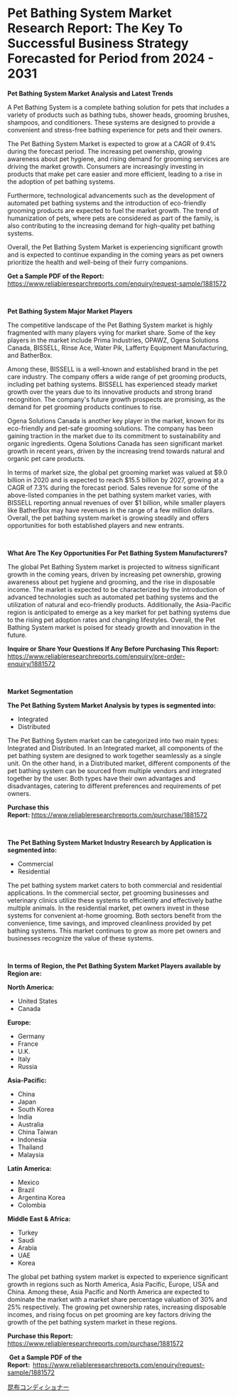 <p><h1>Pet Bathing System Market Research Report: The Key To Successful Business Strategy Forecasted for Period from 2024 - 2031</h1></p><p><strong>Pet Bathing System Market Analysis and Latest Trends</strong></p>
<p><p>A Pet Bathing System is a complete bathing solution for pets that includes a variety of products such as bathing tubs, shower heads, grooming brushes, shampoos, and conditioners. These systems are designed to provide a convenient and stress-free bathing experience for pets and their owners.</p><p>The Pet Bathing System Market is expected to grow at a CAGR of 9.4% during the forecast period. The increasing pet ownership, growing awareness about pet hygiene, and rising demand for grooming services are driving the market growth. Consumers are increasingly investing in products that make pet care easier and more efficient, leading to a rise in the adoption of pet bathing systems.</p><p>Furthermore, technological advancements such as the development of automated pet bathing systems and the introduction of eco-friendly grooming products are expected to fuel the market growth. The trend of humanization of pets, where pets are considered as part of the family, is also contributing to the increasing demand for high-quality pet bathing systems.</p><p>Overall, the Pet Bathing System Market is experiencing significant growth and is expected to continue expanding in the coming years as pet owners prioritize the health and well-being of their furry companions.</p></p>
<p><strong>Get a Sample PDF of the Report:&nbsp;</strong> <a href="https://www.reliableresearchreports.com/enquiry/request-sample/1881572">https://www.reliableresearchreports.com/enquiry/request-sample/1881572</a></p>
<p>&nbsp;</p>
<p><strong>Pet Bathing System Major Market Players</strong></p>
<p><p>The competitive landscape of the Pet Bathing System market is highly fragmented with many players vying for market share. Some of the key players in the market include Prima Industries, OPAWZ, Ogena Solutions Canada, BISSELL, Rinse Ace, Water Pik, Lafferty Equipment Manufacturing, and BatherBox.</p><p>Among these, BISSELL is a well-known and established brand in the pet care industry. The company offers a wide range of pet grooming products, including pet bathing systems. BISSELL has experienced steady market growth over the years due to its innovative products and strong brand recognition. The company's future growth prospects are promising, as the demand for pet grooming products continues to rise.</p><p>Ogena Solutions Canada is another key player in the market, known for its eco-friendly and pet-safe grooming solutions. The company has been gaining traction in the market due to its commitment to sustainability and organic ingredients. Ogena Solutions Canada has seen significant market growth in recent years, driven by the increasing trend towards natural and organic pet care products.</p><p>In terms of market size, the global pet grooming market was valued at $9.0 billion in 2020 and is expected to reach $15.5 billion by 2027, growing at a CAGR of 7.3% during the forecast period. Sales revenue for some of the above-listed companies in the pet bathing system market varies, with BISSELL reporting annual revenues of over $1 billion, while smaller players like BatherBox may have revenues in the range of a few million dollars. Overall, the pet bathing system market is growing steadily and offers opportunities for both established players and new entrants.</p></p>
<p>&nbsp;</p>
<p><strong>What Are The Key Opportunities For Pet Bathing System Manufacturers?</strong></p>
<p><p>The global Pet Bathing System market is projected to witness significant growth in the coming years, driven by increasing pet ownership, growing awareness about pet hygiene and grooming, and the rise in disposable income. The market is expected to be characterized by the introduction of advanced technologies such as automated pet bathing systems and the utilization of natural and eco-friendly products. Additionally, the Asia-Pacific region is anticipated to emerge as a key market for pet bathing systems due to the rising pet adoption rates and changing lifestyles. Overall, the Pet Bathing System market is poised for steady growth and innovation in the future.</p></p>
<p><strong>Inquire or Share Your Questions If Any Before Purchasing This Report:</strong> <a href="https://www.reliableresearchreports.com/enquiry/pre-order-enquiry/1881572">https://www.reliableresearchreports.com/enquiry/pre-order-enquiry/1881572</a></p>
<p>&nbsp;</p>
<p><strong>Market Segmentation</strong></p>
<p><strong>The Pet Bathing System Market Analysis by types is segmented into:</strong></p>
<p><ul><li>Integrated</li><li>Distributed</li></ul></p>
<p><p>The Pet Bathing System market can be categorized into two main types: Integrated and Distributed. In an Integrated market, all components of the pet bathing system are designed to work together seamlessly as a single unit. On the other hand, in a Distributed market, different components of the pet bathing system can be sourced from multiple vendors and integrated together by the user. Both types have their own advantages and disadvantages, catering to different preferences and requirements of pet owners.</p></p>
<p><strong>Purchase this Report:&nbsp;</strong><a href="https://www.reliableresearchreports.com/purchase/1881572">https://www.reliableresearchreports.com/purchase/1881572</a></p>
<p>&nbsp;</p>
<p><strong>The Pet Bathing System Market Industry Research by Application is segmented into:</strong></p>
<p><ul><li>Commercial</li><li>Residential</li></ul></p>
<p><p>The pet bathing system market caters to both commercial and residential applications. In the commercial sector, pet grooming businesses and veterinary clinics utilize these systems to efficiently and effectively bathe multiple animals. In the residential market, pet owners invest in these systems for convenient at-home grooming. Both sectors benefit from the convenience, time savings, and improved cleanliness provided by pet bathing systems. This market continues to grow as more pet owners and businesses recognize the value of these systems.</p></p>
<p>&nbsp;</p>
<p><strong>In terms of Region, the Pet Bathing System Market Players available by Region are:</strong></p>
<p>
    <p> <strong> North America: </strong>
        <ul>
            <li>United States</li>
            <li>Canada</li>
        </ul>
        </p> 
    <p> <strong> Europe: </strong>
        <ul>
            <li>Germany</li>
            <li>France</li>
            <li>U.K.</li>
            <li>Italy</li>
            <li>Russia</li>
        </ul>
        </p> 
    <p> <strong> Asia-Pacific: </strong>
        <ul>
            <li>China</li>
            <li>Japan</li>
            <li>South Korea</li>
            <li>India</li>
            <li>Australia</li>
            <li>China Taiwan</li>
            <li>Indonesia</li>
            <li>Thailand</li>
            <li>Malaysia</li>
        </ul>
        </p> 
    <p> <strong> Latin America: </strong>
        <ul>
            <li>Mexico</li>
            <li>Brazil</li>
            <li>Argentina Korea</li>
            <li>Colombia</li>
        </ul>
        </p> 
    <p> <strong> Middle East & Africa: </strong>
        <ul>
            <li>Turkey</li>
            <li>Saudi</li>
            <li>Arabia</li>
            <li>UAE</li>
            <li>Korea</li>
        </ul>
    </p>
    </p>
<p><p>The global pet bathing system market is expected to experience significant growth in regions such as North America, Asia Pacific, Europe, USA and China. Among these, Asia Pacific and North America are expected to dominate the market with a market share percentage valuation of 30% and 25% respectively. The growing pet ownership rates, increasing disposable incomes, and rising focus on pet grooming are key factors driving the growth of the pet bathing system market in these regions.</p></p>
<p><strong>Purchase this Report: </strong><a href="https://www.reliableresearchreports.com/purchase/1881572">https://www.reliableresearchreports.com/purchase/1881572</a></p>
<p>&nbsp;<strong>Get a Sample PDF of the Report:&nbsp;&nbsp;</strong><a href="https://www.reliableresearchreports.com/enquiry/request-sample/1881572">https://www.reliableresearchreports.com/enquiry/request-sample/1881572</a></p>
<p><strong></strong></p>
<p><p><a href="https://medium.com/@leigh4852023/%E3%83%AF%E3%82%AB%E3%83%A1%E3%82%B3%E3%83%B3%E3%83%87%E3%82%A3%E3%82%B7%E3%83%A7%E3%83%8A%E3%83%BC%E3%83%9E%E3%83%BC%E3%82%B1%E3%83%83%E3%83%88%E3%81%AE%E3%82%B7%E3%82%A7%E3%82%A2%E9%80%B2%E5%8C%96%E3%81%A8%E5%B8%82%E5%A0%B4%E6%88%90%E9%95%B7%E3%83%88%E3%83%AC%E3%83%B3%E3%83%892024%E5%B9%B4-2031%E5%B9%B4-bc22e5d75747">昆布コンディショナー</a></p></p>